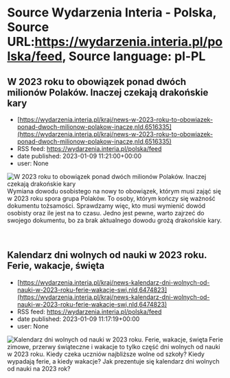 # Source Wydarzenia Interia - Polska, Source URL:https://wydarzenia.interia.pl/polska/feed, Source language: pl-PL

## W 2023 roku to obowiązek ponad dwóch milionów Polaków. Inaczej czekają drakońskie kary
 - [https://wydarzenia.interia.pl/kraj/news-w-2023-roku-to-obowiazek-ponad-dwoch-milionow-polakow-inacze,nId,6516335](https://wydarzenia.interia.pl/kraj/news-w-2023-roku-to-obowiazek-ponad-dwoch-milionow-polakow-inacze,nId,6516335)
 - RSS feed: https://wydarzenia.interia.pl/polska/feed
 - date published: 2023-01-09 11:21:00+00:00
 - user: None

<p><a href="https://wydarzenia.interia.pl/kraj/news-w-2023-roku-to-obowiazek-ponad-dwoch-milionow-polakow-inacze,nId,6516335"><img align="left" alt="W 2023 roku to obowiązek ponad dwóch milionów Polaków. Inaczej czekają drakońskie kary " src="https://i.iplsc.com/w-2023-roku-to-obowiazek-ponad-dwoch-milionow-polakow-inacze/000GKYIIHYGDG7PV-C321.jpg" /></a>Wymiana dowodu osobistego na nowy to obowiązek, którym musi zająć się w 2023 roku spora grupa Polaków. To osoby, którym kończy się ważność dokumentu tożsamości. Sprawdzamy więc, kto musi wymienić dowód osobisty oraz ile jest na to czasu. Jedno jest pewne, warto zajrzeć do swojego dokumentu, bo za brak aktualnego dowodu grożą drakońskie kary. </p><br clear="all" />

## Kalendarz dni wolnych od nauki w 2023 roku. Ferie, wakacje, święta
 - [https://wydarzenia.interia.pl/kraj/news-kalendarz-dni-wolnych-od-nauki-w-2023-roku-ferie-wakacje-swi,nId,6474823](https://wydarzenia.interia.pl/kraj/news-kalendarz-dni-wolnych-od-nauki-w-2023-roku-ferie-wakacje-swi,nId,6474823)
 - RSS feed: https://wydarzenia.interia.pl/polska/feed
 - date published: 2023-01-09 11:17:19+00:00
 - user: None

<p><a href="https://wydarzenia.interia.pl/kraj/news-kalendarz-dni-wolnych-od-nauki-w-2023-roku-ferie-wakacje-swi,nId,6474823"><img align="left" alt="Kalendarz dni wolnych od nauki w 2023 roku. Ferie, wakacje, święta" src="https://i.iplsc.com/kalendarz-dni-wolnych-od-nauki-w-2023-roku-ferie-wakacje-swi/000GHROEFYJTI57I-C321.jpg" /></a>Ferie zimowe, przerwy świąteczne i wakacje to tylko część dni wolnych od nauki w 2023 roku. Kiedy czeka uczniów najbliższe wolne od szkoły? Kiedy wypadają ferie, a kiedy wakacje? Jak prezentuje się kalendarz dni wolnych od nauki na 2023 rok? </p><br clear="all" />
